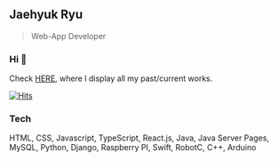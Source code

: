 Jaehyuk Ryu
-----------
> Web-App Developer
### Hi 👋
Check [HERE](https://ryubsmile.github.io/webface/), where I display all my past/current works.

[![Hits](https://hits.seeyoufarm.com/api/count/incr/badge.svg?url=https%3A%2F%2Fgithub.com%2Fryubsmile%2F&count_bg=%23CFA400&title_bg=%230D0D0D&icon=deliveroo.svg&icon_color=%23FBCB48&title=hits&edge_flat=false)](https://hits.seeyoufarm.com)  


### Tech
HTML, CSS, Javascript, TypeScript, React.js, Java, Java Server Pages, MySQL, Python, Django, Raspberry PI, Swift, RobotC, C++, Arduino

